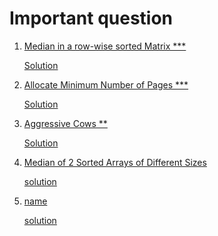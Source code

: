 # Important question

<ol>

<li>

[Median in a row-wise sorted Matrix ***](https://www.geeksforgeeks.org/problems/median-in-a-row-wise-sorted-matrix1527/1)

[Solution](https://www.youtube.com/watch?v=Q9wXgdxJq48)

</li>


<li>

[Allocate Minimum Number of Pages ***](https://www.geeksforgeeks.org/problems/allocate-minimum-number-of-pages0937/1)

[Solution ](https://www.youtube.com/watch?v=gYmWHvRHu-s&list=PLgUwDviBIf0p4ozDR_kJJkONnb1wdx2Ma&index=70)

</li>


<li>

[Aggressive Cows **](https://www.geeksforgeeks.org/problems/aggressive-cows/1)

[Solution](https://youtu.be/SiE1XFhYoaA?si=BW4oKh8ebk6joxJi)

</li>



<li>

[Median of 2 Sorted Arrays of Different Sizes](https://www.geeksforgeeks.org/problems/median-of-2-sorted-arrays-of-different-sizes/1)

[solution](https://www.youtube.com/watch?v=NTop3VTjmxk)
</li>




<li>

[name](ling)

[solution](Link)

</li>


</ol>